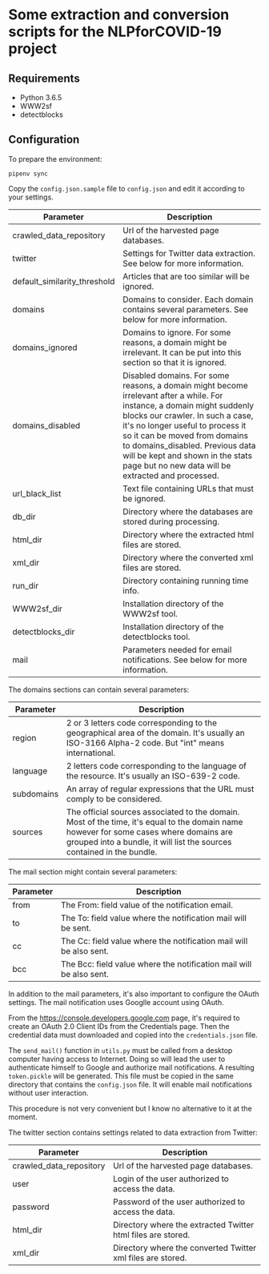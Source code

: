 # Some extraction and conversion scripts for the NLPforCOVID-19 project

## Requirements

* Python 3.6.5
* WWW2sf
* detectblocks

## Configuration

To prepare the environment:

    pipenv sync

Copy the ```config.json.sample``` file to ```config.json``` and edit it according to your settings.

| Parameter | Description |
| --- | --- |
| crawled_data_repository |  Url of the harvested page databases. |
| twitter |  Settings for Twitter data extraction.  See below for more information. |
| default_similarity_threshold | Articles that are too similar will be ignored. |
| domains | Domains to consider.  Each domain contains several parameters.  See below for more information. |
| domains_ignored | Domains to ignore.  For some reasons, a domain might be irrelevant.  It can be put into this section so that it is ignored. |
| domains_disabled | Disabled domains.  For some reasons, a domain might become irrelevant after a while.  For instance, a domain might suddenly blocks our crawler.  In such a case, it's no longer useful to process it so it can be moved from domains to domains_disabled.  Previous data will be kept and shown in the stats page but no new data will be extracted and processed. |
| url_black_list | Text file containing URLs that must be ignored. |
| db_dir | Directory where the databases are stored during processing. |
| html_dir | Directory where the extracted html files are stored. |
| xml_dir | Directory where the converted xml files are stored. |
| run_dir | Directory containing running time info. |
| WWW2sf_dir | Installation directory of the WWW2sf tool. |
| detectblocks_dir | Installation directory of the detectblocks tool. |
| mail | Parameters needed for email notifications.  See below for more information. |


The domains sections can contain several parameters:

| Parameter | Description |
| --- | --- |
| region | 2 or 3 letters code corresponding to the geographical area of the domain. It's usually an ISO-3166 Alpha-2 code.  But "int" means international. |
| language | 2 letters code corresponding to the language of the resource. It's usually an ISO-639-2 code. |
| subdomains | An array of regular expressions that the URL must comply to be considered. |
| sources | The official sources associated to the domain.  Most of the time, it's equal to the domain name however for some cases where domains are grouped into a bundle, it will list the sources contained in the bundle. |


The mail section might contain several parameters:

| Parameter | Description |
| --- | --- |
| from | The From: field value of the notification email. |
| to | The To: field value where the notification mail will be sent. |
| cc |The Cc: field value where the notification mail will be also sent. |
| bcc |The Bcc: field value where the notification mail will be also sent. |

In addition to the mail parameters, it's also important to configure the OAuth settings.  The mail notification uses Googlle account using OAuth.

From the https://console.developers.google.com page, it's required to create an OAuth 2.0 Client IDs from the Credentials page.  Then the credential data must downloaded and copied into the ```credentials.json``` file.  

The ```send_mail()``` function in ```utils.py``` must be called from a desktop computer having access to Internet.  Doing so will lead the user to authenticate himself to Google and authorize mail notifications.  A resulting ```token.pickle``` will be generated.  This file must be copied in the same directory that contains the ```config.json``` file.  It will enable mail notifications without user interaction.

This procedure is not very convenient but I know no alternative to it at the moment.

The twitter section contains settings related to data extraction from Twitter: 

| Parameter | Description |
| --- | --- |
| crawled_data_repository |  Url of the harvested page databases. |
| user | Login of the user authorized to access the data. |
| password | Password of the user authorized to access the data. |
| html_dir | Directory where the extracted Twitter html files are stored. |
| xml_dir | Directory where the converted Twitter xml files are stored. |
